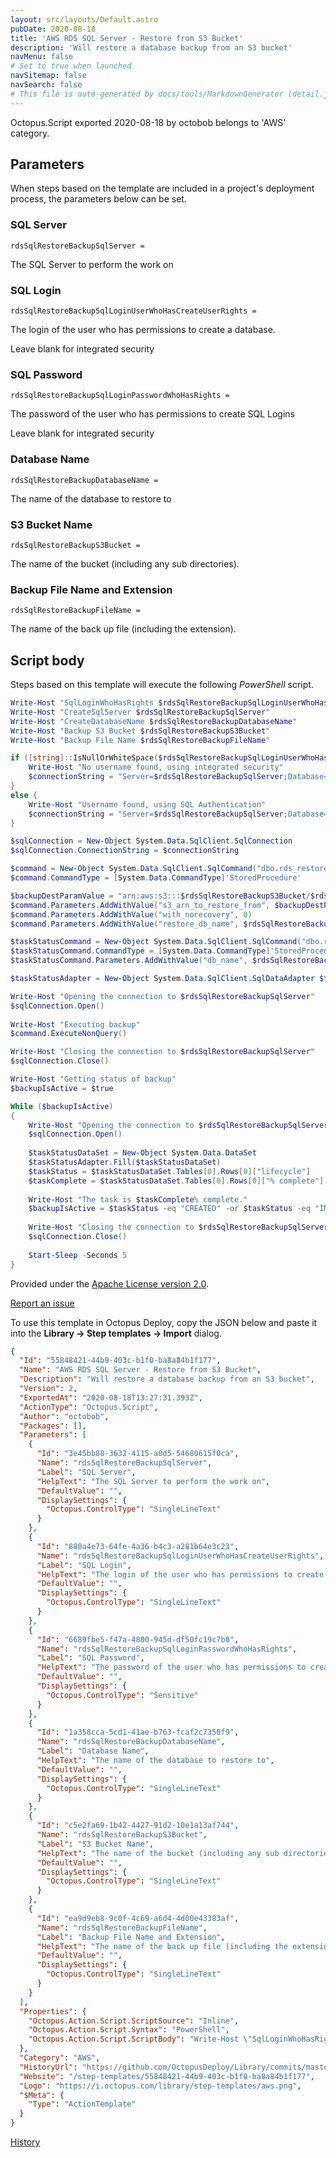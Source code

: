 ```yaml
---
layout: src/layouts/Default.astro
pubDate: 2020-08-18
title: 'AWS RDS SQL Server - Restore from S3 Bucket'
description: 'Will restore a database backup from an S3 bucket'
navMenu: false
# Set to true when launched
navSitemap: false
navSearch: false
# This file is auto-generated by docs/tools/MarkdownGenerator (detail.js)
---
```


Octopus.Script exported 2020-08-18 by octobob belongs to 'AWS' category.

## Parameters

When steps based on the template are included in a project's deployment process, the parameters below can be set.


<div class="param">

### SQL Server

`rdsSqlRestoreBackupSqlServer = `

The SQL Server to perform the work on

</div>
        
<div class="param">

### SQL Login

`rdsSqlRestoreBackupSqlLoginUserWhoHasCreateUserRights = `

The login of the user who has permissions to create a database.

Leave blank for integrated security

</div>
        
<div class="param">

### SQL Password

`rdsSqlRestoreBackupSqlLoginPasswordWhoHasRights = `

The password of the user who has permissions to create SQL Logins

Leave blank for integrated security

</div>
        
<div class="param">

### Database Name

`rdsSqlRestoreBackupDatabaseName = `

The name of the database to restore to

</div>
        
<div class="param">

### S3 Bucket Name

`rdsSqlRestoreBackupS3Bucket = `

The name of the bucket (including any sub directories).

</div>
        
<div class="param">

### Backup File Name and Extension

`rdsSqlRestoreBackupFileName = `

The name of the back up file (including the extension).

</div>
        

## Script body

Steps based on this template will execute the following *PowerShell* script.

```powershell
Write-Host "SqlLoginWhoHasRights $rdsSqlRestoreBackupSqlLoginUserWhoHasCreateUserRights"
Write-Host "CreateSqlServer $rdsSqlRestoreBackupSqlServer"
Write-Host "CreateDatabaseName $rdsSqlRestoreBackupDatabaseName"
Write-Host "Backup S3 Bucket $rdsSqlRestoreBackupS3Bucket"
Write-Host "Backup File Name $rdsSqlRestoreBackupFileName"

if ([string]::IsNullOrWhiteSpace($rdsSqlRestoreBackupSqlLoginUserWhoHasCreateUserRights) -eq $true){
	Write-Host "No username found, using integrated security"
    $connectionString = "Server=$rdsSqlRestoreBackupSqlServer;Database=msdb;integrated security=true;"
}
else {
	Write-Host "Username found, using SQL Authentication"
    $connectionString = "Server=$rdsSqlRestoreBackupSqlServer;Database=msdb;User ID=$rdsSqlRestoreBackupSqlLoginUserWhoHasCreateUserRights;Password=$rdsSqlRestoreBackupSqlLoginPasswordWhoHasRights;"
}

$sqlConnection = New-Object System.Data.SqlClient.SqlConnection
$sqlConnection.ConnectionString = $connectionString

$command = New-Object System.Data.SqlClient.SqlCommand("dbo.rds_restore_database", $sqlConnection)
$command.CommandType = [System.Data.CommandType]'StoredProcedure'

$backupDestParamValue = "arn:aws:s3:::$rdsSqlRestoreBackupS3Bucket/$rdsSqlRestoreBackupFileName"
$command.Parameters.AddWithValue("s3_arn_to_restore_from", $backupDestParamValue)
$command.Parameters.AddWithValue("with_norecovery", 0)
$command.Parameters.AddWithValue("restore_db_name", $rdsSqlRestoreBackupDatabaseName)

$taskStatusCommand = New-Object System.Data.SqlClient.SqlCommand("dbo.rds_task_status", $sqlConnection)
$taskStatusCommand.CommandType = [System.Data.CommandType]'StoredProcedure'
$taskStatusCommand.Parameters.AddWithValue("db_name", $rdsSqlRestoreBackupDatabaseName)

$taskStatusAdapter = New-Object System.Data.SqlClient.SqlDataAdapter $taskStatusCommand

Write-Host "Opening the connection to $rdsSqlRestoreBackupSqlServer"
$sqlConnection.Open()
    
Write-Host "Executing backup"
$command.ExecuteNonQuery()

Write-Host "Closing the connection to $rdsSqlRestoreBackupSqlServer"
$sqlConnection.Close()

Write-Host "Getting status of backup"
$backupIsActive = $true

While ($backupIsActive)
{
	Write-Host "Opening the connection to $rdsSqlRestoreBackupSqlServer"
	$sqlConnection.Open()
    
    $taskStatusDataSet = New-Object System.Data.DataSet
	$taskStatusAdapter.Fill($taskStatusDataSet)
    $taskStatus = $taskStatusDataSet.Tables[0].Rows[0]["lifecycle"]
    $taskComplete = $taskStatusDataSet.Tables[0].Rows[0]["% complete"]
    
    Write-Host "The task is $taskComplete% complete."
    $backupIsActive = $taskStatus -eq "CREATED" -or $taskStatus -eq "IN_PROGRESS"
    
    Write-Host "Closing the connection to $rdsSqlRestoreBackupSqlServer"
	$sqlConnection.Close()
    
    Start-Sleep -Seconds 5
}
```

Provided under the [Apache License version 2.0](https://github.com/OctopusDeploy/Library/blob/master/LICENSE.txt).

[Report an issue](https://github.com/OctopusDeploy/Library/issues/new?assignees=&labels=&projects=&template=bug-report.yml&title=Issue%20with%20AWS%20RDS%20SQL%20Server%20-%20Restore%20from%20S3%20Bucket&step-template=AWS%20RDS%20SQL%20Server%20-%20Restore%20from%20S3%20Bucket)

<div class="get-json">

To use this template in Octopus Deploy, copy the JSON below and paste it into the **Library → Step templates → Import** dialog.

```json
{
  "Id": "55848421-44b9-403c-b1f0-ba8a84b1f177",
  "Name": "AWS RDS SQL Server - Restore from S3 Bucket",
  "Description": "Will restore a database backup from an S3 bucket",
  "Version": 2,
  "ExportedAt": "2020-08-18T13:27:31.393Z",
  "ActionType": "Octopus.Script",
  "Author": "octobob",
  "Packages": [],
  "Parameters": [
    {
      "Id": "3e45bb88-3632-4115-a0d5-54680615f0ca",
      "Name": "rdsSqlRestoreBackupSqlServer",
      "Label": "SQL Server",
      "HelpText": "The SQL Server to perform the work on",
      "DefaultValue": "",
      "DisplaySettings": {
        "Octopus.ControlType": "SingleLineText"
      }
    },
    {
      "Id": "880a4e73-64fe-4a36-b4c3-a281b64e3c23",
      "Name": "rdsSqlRestoreBackupSqlLoginUserWhoHasCreateUserRights",
      "Label": "SQL Login",
      "HelpText": "The login of the user who has permissions to create a database.\n\nLeave blank for integrated security",
      "DefaultValue": "",
      "DisplaySettings": {
        "Octopus.ControlType": "SingleLineText"
      }
    },
    {
      "Id": "6689fbe5-f47a-4800-945d-df50fc19c7b0",
      "Name": "rdsSqlRestoreBackupSqlLoginPasswordWhoHasRights",
      "Label": "SQL Password",
      "HelpText": "The password of the user who has permissions to create SQL Logins\n\nLeave blank for integrated security",
      "DefaultValue": "",
      "DisplaySettings": {
        "Octopus.ControlType": "Sensitive"
      }
    },
    {
      "Id": "1a358cca-5cd1-41ae-b763-fcaf2c7350f9",
      "Name": "rdsSqlRestoreBackupDatabaseName",
      "Label": "Database Name",
      "HelpText": "The name of the database to restore to",
      "DefaultValue": "",
      "DisplaySettings": {
        "Octopus.ControlType": "SingleLineText"
      }
    },
    {
      "Id": "c5e2fa69-1b42-4427-91d2-10e1a13af744",
      "Name": "rdsSqlRestoreBackupS3Bucket",
      "Label": "S3 Bucket Name",
      "HelpText": "The name of the bucket (including any sub directories).",
      "DefaultValue": "",
      "DisplaySettings": {
        "Octopus.ControlType": "SingleLineText"
      }
    },
    {
      "Id": "ea9d9eb8-9c0f-4c69-a6d4-4d00e43383af",
      "Name": "rdsSqlRestoreBackupFileName",
      "Label": "Backup File Name and Extension",
      "HelpText": "The name of the back up file (including the extension).",
      "DefaultValue": "",
      "DisplaySettings": {
        "Octopus.ControlType": "SingleLineText"
      }
    }
  ],
  "Properties": {
    "Octopus.Action.Script.ScriptSource": "Inline",
    "Octopus.Action.Script.Syntax": "PowerShell",
    "Octopus.Action.Script.ScriptBody": "Write-Host \"SqlLoginWhoHasRights $rdsSqlRestoreBackupSqlLoginUserWhoHasCreateUserRights\"\nWrite-Host \"CreateSqlServer $rdsSqlRestoreBackupSqlServer\"\nWrite-Host \"CreateDatabaseName $rdsSqlRestoreBackupDatabaseName\"\nWrite-Host \"Backup S3 Bucket $rdsSqlRestoreBackupS3Bucket\"\nWrite-Host \"Backup File Name $rdsSqlRestoreBackupFileName\"\n\nif ([string]::IsNullOrWhiteSpace($rdsSqlRestoreBackupSqlLoginUserWhoHasCreateUserRights) -eq $true){\n\tWrite-Host \"No username found, using integrated security\"\n    $connectionString = \"Server=$rdsSqlRestoreBackupSqlServer;Database=msdb;integrated security=true;\"\n}\nelse {\n\tWrite-Host \"Username found, using SQL Authentication\"\n    $connectionString = \"Server=$rdsSqlRestoreBackupSqlServer;Database=msdb;User ID=$rdsSqlRestoreBackupSqlLoginUserWhoHasCreateUserRights;Password=$rdsSqlRestoreBackupSqlLoginPasswordWhoHasRights;\"\n}\n\n$sqlConnection = New-Object System.Data.SqlClient.SqlConnection\n$sqlConnection.ConnectionString = $connectionString\n\n$command = New-Object System.Data.SqlClient.SqlCommand(\"dbo.rds_restore_database\", $sqlConnection)\n$command.CommandType = [System.Data.CommandType]'StoredProcedure'\n\n$backupDestParamValue = \"arn:aws:s3:::$rdsSqlRestoreBackupS3Bucket/$rdsSqlRestoreBackupFileName\"\n$command.Parameters.AddWithValue(\"s3_arn_to_restore_from\", $backupDestParamValue)\n$command.Parameters.AddWithValue(\"with_norecovery\", 0)\n$command.Parameters.AddWithValue(\"restore_db_name\", $rdsSqlRestoreBackupDatabaseName)\n\n$taskStatusCommand = New-Object System.Data.SqlClient.SqlCommand(\"dbo.rds_task_status\", $sqlConnection)\n$taskStatusCommand.CommandType = [System.Data.CommandType]'StoredProcedure'\n$taskStatusCommand.Parameters.AddWithValue(\"db_name\", $rdsSqlRestoreBackupDatabaseName)\n\n$taskStatusAdapter = New-Object System.Data.SqlClient.SqlDataAdapter $taskStatusCommand\n\nWrite-Host \"Opening the connection to $rdsSqlRestoreBackupSqlServer\"\n$sqlConnection.Open()\n    \nWrite-Host \"Executing backup\"\n$command.ExecuteNonQuery()\n\nWrite-Host \"Closing the connection to $rdsSqlRestoreBackupSqlServer\"\n$sqlConnection.Close()\n\nWrite-Host \"Getting status of backup\"\n$backupIsActive = $true\n\nWhile ($backupIsActive)\n{\n\tWrite-Host \"Opening the connection to $rdsSqlRestoreBackupSqlServer\"\n\t$sqlConnection.Open()\n    \n    $taskStatusDataSet = New-Object System.Data.DataSet\n\t$taskStatusAdapter.Fill($taskStatusDataSet)\n    $taskStatus = $taskStatusDataSet.Tables[0].Rows[0][\"lifecycle\"]\n    $taskComplete = $taskStatusDataSet.Tables[0].Rows[0][\"% complete\"]\n    \n    Write-Host \"The task is $taskComplete% complete.\"\n    $backupIsActive = $taskStatus -eq \"CREATED\" -or $taskStatus -eq \"IN_PROGRESS\"\n    \n    Write-Host \"Closing the connection to $rdsSqlRestoreBackupSqlServer\"\n\t$sqlConnection.Close()\n    \n    Start-Sleep -Seconds 5\n}"
  },
  "Category": "AWS",
  "HistoryUrl": "https://github.com/OctopusDeploy/Library/commits/master/step-templates//opt/buildagent/work/75443764cd38076d/step-templates/aws-rds-restore-s3.json",
  "Website": "/step-templates/55848421-44b9-403c-b1f0-ba8a84b1f177",
  "Logo": "https://i.octopus.com/library/step-templates/aws.png",
  "$Meta": {
    "Type": "ActionTemplate"
  }
}
```

[History](https://github.com/OctopusDeploy/Library/commits/master/step-templates/https://github.com/OctopusDeploy/Library/commits/master/step-templates//opt/buildagent/work/75443764cd38076d/step-templates/aws-rds-restore-s3.json)

</div>
